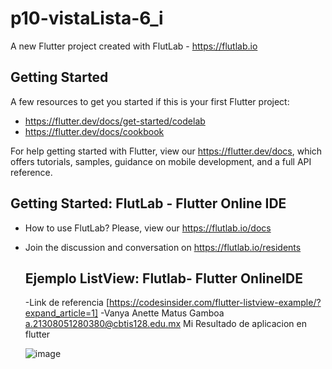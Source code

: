 # p10-vistaLista-6_i

A new Flutter project created with FlutLab - https://flutlab.io

## Getting Started

A few resources to get you started if this is your first Flutter project:

- https://flutter.dev/docs/get-started/codelab
- https://flutter.dev/docs/cookbook

For help getting started with Flutter, view our
https://flutter.dev/docs, which offers tutorials,
samples, guidance on mobile development, and a full API reference.

## Getting Started: FlutLab - Flutter Online IDE

- How to use FlutLab? Please, view our https://flutlab.io/docs
- Join the discussion and conversation on https://flutlab.io/residents
  ## Ejemplo ListView: Flutlab- Flutter OnlineIDE
  -Link de referencia [https://codesinsider.com/flutter-listview-example/?expand_article=1]
  -Vanya Anette Matus Gamboa a.21308051280380@cbtis128.edu.mx
  Mi Resultado de aplicacion en flutter


  ![image](https://github.com/MatusG128/p10-ApplistviewMatus/assets/143744150/495ffe63-1b7d-42b2-8863-5ee2f8072ed8)

